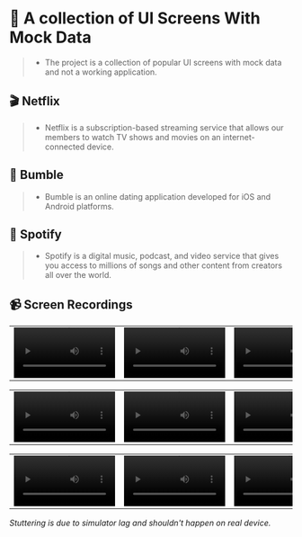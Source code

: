 # 🎡 A collection of UI Screens With Mock Data
> * The project is a collection of popular UI screens with mock data and not a working application.

## 🎬 Netflix
> * Netflix is a subscription-based streaming service that allows our members to watch TV shows and movies on an internet-connected device.

## 🍷 Bumble
> * Bumble is an online dating application developed for iOS and Android platforms.

## 🎵 Spotify
> * Spotify is a digital music, podcast, and video service that gives you access to millions of songs and other content from creators all over the world.

## 📹 Screen Recordings
| | | | | | |
| :-: | :-: | :-: | :- | :- | :- |
<video src='https://github.com/enesozmus/RebuildPopularUIScreens/assets/94680591/0e3f557b-65b1-4e2b-bb88-71401ecf1a3f' width=180/> | <video src='https://github.com/enesozmus/RebuildPopularUIScreens/assets/94680591/2b8c962f-54b5-4c76-aef5-8f1a0cfba4d4' width=180/> | <video src='https://github.com/enesozmus/RebuildPopularUIScreens/assets/94680591/160dbd7e-8830-4fad-92c3-c109afee4403' width=180/> | <video src='https://github.com/enesozmus/RebuildPopularUIScreens/assets/94680591/47e34c2f-05f0-4f4e-ba00-f23aa69b5346' width=180/> | <video src='https://github.com/enesozmus/RebuildPopularUI/assets/94680591/d878acb7-7e77-447a-b3c6-32c72845ad50' width=180/> | <video src='https://github.com/enesozmus/RebuildPopularUI/assets/94680591/1dcc95c0-b505-4fc5-98db-914678f69975' width=180/>

| | | | | | |
| :-: | :-: | :-: | :- | :- | :- |
<video src='https://github.com/enesozmus/RebuildPopularUI/assets/94680591/8b805b2d-b444-4b8b-adff-9229b7f399e8' width=180/> | <video src='https://github.com/enesozmus/RebuildPopularUI/assets/94680591/660346ef-273b-45e5-910e-647c453f6df0' width=180/> | <video src='https://github.com/enesozmus/RebuildPopularUI/assets/94680591/916101fe-aedf-498f-a069-0502ddfa258f' width=180/> | <video src='https://github.com/enesozmus/RebuildPopularUI/assets/94680591/0e9926aa-e890-4d41-b193-08de501f65e4' width=180/> | <video src='https://github.com/enesozmus/RebuildPopularUI/assets/94680591/7bbdd5bf-f452-4da1-aada-09b52a922784' width=180/> | <video src='https://github.com/enesozmus/RebuildPopularUI/assets/94680591/d5b2be22-855c-46d9-b8d8-4b32141d22a9' width=180/>

| | | | | | |
| :-: | :-: | :-: | :- | :- | :- |
<video src='https://github.com/enesozmus/RebuildPopularUI/assets/94680591/9b24d6fc-5fef-4e34-9f70-9af58d1cf5e6' width=180/> | <video src='https://github.com/enesozmus/RebuildPopularUI/assets/94680591/d94a2718-9f77-40bb-b646-bb2092cd5586' width=180/> | <video src='https://github.com/enesozmus/RebuildPopularUI/assets/94680591/fafe0ae6-2d23-4e51-a39d-ed2ffb0c79ce' width=180/> | <video src='https://github.com/enesozmus/RebuildPopularUI/assets/94680591/39fa833e-da4a-484e-bd6e-9761d6c37863' width=180/> | <video src='https://github.com/enesozmus/RebuildPopularUI/assets/94680591/77411ec2-a2ae-4358-bd17-972a90dff034' width=180/> | <video src='' width=180/>


*Stuttering is due to simulator lag and shouldn't happen on real device.*
<br> <br>
